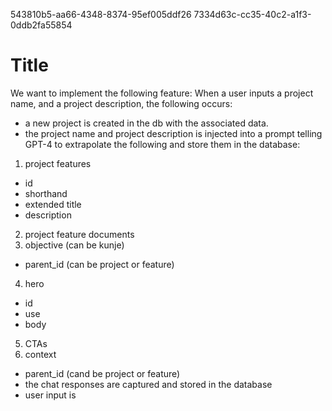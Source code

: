 543810b5-aa66-4348-8374-95ef005ddf26
7334d63c-cc35-40c2-a1f3-0ddb2fa55854

# Title

We want to implement the following feature: When a user inputs a project name, and a project description, the following occurs:

- a new project is created in the db with the associated data.
- the project name and project description is injected into a prompt telling GPT-4 to extrapolate the following and store them in the database:
1. project features
- id
- shorthand
- extended title
- description
2. project feature documents
3. objective (can be kunje)
- parent_id (can be project or feature)
4. hero
- id
- use
- body
5. CTAs
6. context
- parent_id (cand be project or feature)
- the chat responses are captured and stored in the database
- user input is